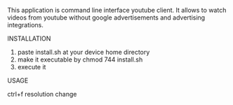 This application is command line interface youtube client. It allows to watch videos from youtube without google advertisements and advertising integrations.

INSTALLATION
1. paste install.sh at your device home directory
2. make it executable by chmod 744 install.sh
3. execute it

USAGE

ctrl+f      resolution change
